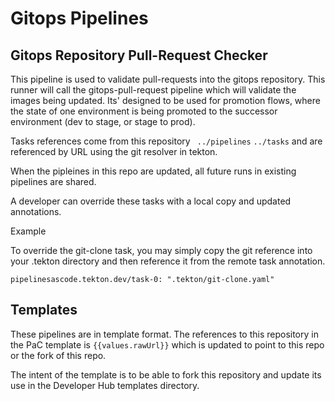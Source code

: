 # Gitops Pipelines

## Gitops Repository Pull-Request Checker 
 
This pipeline is used to validate pull-requests into the gitops repository. This runner will call the gitops-pull-request pipeline which will validate the images being updated. Its' designed to be used for promotion flows, where the state of one environment is being promoted to the successor environment (dev to stage, or stage to prod).

Tasks references come from this repository ` ../pipelines` `../tasks` and are referenced by URL using the git resolver in tekton. 
 
When the pipleines in this repo are updated, all future runs in existing pipelines are shared.

A developer can override these tasks with a local copy and updated annotations. 

Example 

To override the git-clone task, you may simply copy the git reference into your .tekton directory and then reference it from the remote task annotation. 

`pipelinesascode.tekton.dev/task-0: ".tekton/git-clone.yaml"` 
   

## Templates 
These pipelines are in template format. The references to this repository in the PaC template is `{{values.rawUrl}}` which is updated to point to this repo or the fork of this repo.

The intent of the template is to be able to fork this repository and update its use in the Developer Hub templates directory. 
